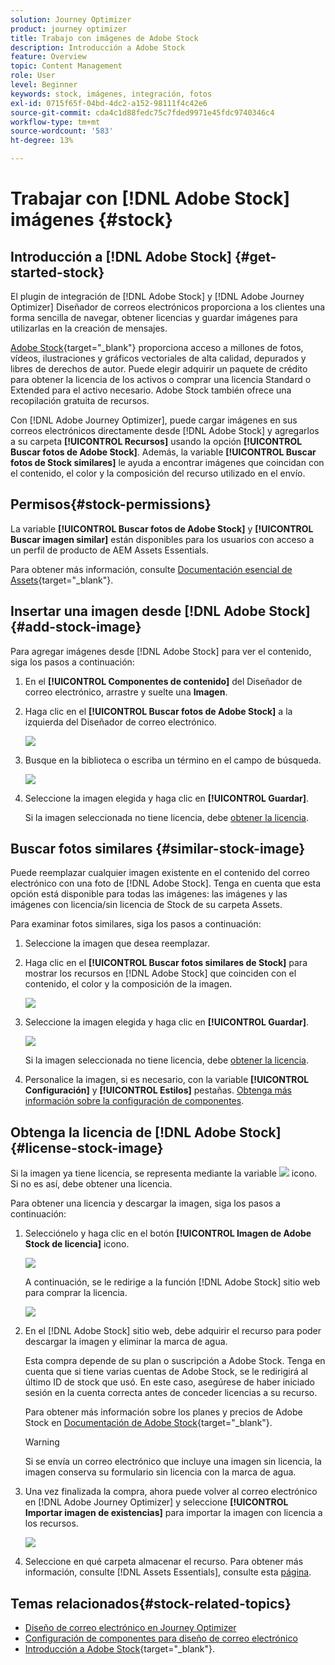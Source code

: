 ```yaml
---
solution: Journey Optimizer
product: journey optimizer
title: Trabajo con imágenes de Adobe Stock
description: Introducción a Adobe Stock
feature: Overview
topic: Content Management
role: User
level: Beginner
keywords: stock, imágenes, integración, fotos
exl-id: 0715f65f-04bd-4dc2-a152-98111f4c42e6
source-git-commit: cda4c1d88fedc75c7fded9971e45fdc9740346c4
workflow-type: tm+mt
source-wordcount: '583'
ht-degree: 13%

---
```


# Trabajar con [!DNL Adobe Stock] imágenes {#stock}

## Introducción a [!DNL Adobe Stock] {#get-started-stock}

El plugin de integración de [!DNL Adobe Stock] y [!DNL Adobe Journey Optimizer] Diseñador de correos electrónicos proporciona a los clientes una forma sencilla de navegar, obtener licencias y guardar imágenes para utilizarlas en la creación de mensajes.

[Adobe Stock](https://helpx.adobe.com/stock/get-started.html){target="_blank"} proporciona acceso a millones de fotos, vídeos, ilustraciones y gráficos vectoriales de alta calidad, depurados y libres de derechos de autor. Puede elegir adquirir un paquete de crédito para obtener la licencia de los activos o comprar una licencia Standard o Extended para el activo necesario. Adobe Stock también ofrece una recopilación gratuita de recursos.

Con [!DNL Adobe Journey Optimizer], puede cargar imágenes en sus correos electrónicos directamente desde [!DNL Adobe Stock] y agregarlos a su carpeta **[!UICONTROL Recursos]** usando la opción **[!UICONTROL Buscar fotos de Adobe Stock]**. Además, la variable **[!UICONTROL Buscar fotos de Stock similares]** le ayuda a encontrar imágenes que coincidan con el contenido, el color y la composición del recurso utilizado en el envío.

## Permisos{#stock-permissions}

La variable **[!UICONTROL Buscar fotos de Adobe Stock]** y **[!UICONTROL Buscar imagen similar]** están disponibles para los usuarios con acceso a un perfil de producto de AEM Assets Essentials.

Para obtener más información, consulte [Documentación esencial de Assets](https://experienceleague.adobe.com/docs/experience-manager-assets-essentials/help/get-started-admins/deploy-administer.html#add-users-to-essentials){target="_blank"}.

## Insertar una imagen desde [!DNL Adobe Stock] {#add-stock-image}

Para agregar imágenes desde [!DNL Adobe Stock] para ver el contenido, siga los pasos a continuación:

1. En el **[!UICONTROL Componentes de contenido]** del Diseñador de correo electrónico, arrastre y suelte una **Imagen**.

1. Haga clic en el **[!UICONTROL Buscar fotos de Adobe Stock]** a la izquierda del Diseñador de correo electrónico.

   ![](assets/stock-find-photos.png)

1. Busque en la biblioteca o escriba un término en el campo de búsqueda.

   ![](assets/stock-select-from-lib.png)

1. Seleccione la imagen elegida y haga clic en **[!UICONTROL Guardar]**.

   Si la imagen seleccionada no tiene licencia, debe [obtener la licencia](#license-stock-image).

## Buscar fotos similares {#similar-stock-image}

Puede reemplazar cualquier imagen existente en el contenido del correo electrónico con una foto de [!DNL Adobe Stock]. Tenga en cuenta que esta opción está disponible para todas las imágenes: las imágenes y las imágenes con licencia/sin licencia de Stock de su carpeta Assets.

Para examinar fotos similares, siga los pasos a continuación:

1. Seleccione la imagen que desea reemplazar.
1. Haga clic en el **[!UICONTROL Buscar fotos similares de Stock]** para mostrar los recursos en [!DNL Adobe Stock] que coinciden con el contenido, el color y la composición de la imagen.

   ![](assets/stock-similar.png)

1. Seleccione la imagen elegida y haga clic en **[!UICONTROL Guardar]**.

   ![](assets/stock-similar-results.png)

   Si la imagen seleccionada no tiene licencia, debe [obtener la licencia](#license-stock-image).

1. Personalice la imagen, si es necesario, con la variable **[!UICONTROL Configuración]** y **[!UICONTROL Estilos]** pestañas. [Obtenga más información sobre la configuración de componentes](content-components.md).

## Obtenga la licencia de [!DNL Adobe Stock] {#license-stock-image}

Si la imagen ya tiene licencia, se representa mediante la variable ![](assets/stock_10.png) icono. Si no es así, debe obtener una licencia.

Para obtener una licencia y descargar la imagen, siga los pasos a continuación:

1. Selecciónelo y haga clic en el botón **[!UICONTROL Imagen de Adobe Stock de licencia]** icono.

   ![](assets/stock-license-icon.png)

   A continuación, se le redirige a la función [!DNL Adobe Stock] sitio web para comprar la licencia.

   ![](assets/stock-license-photo.png)

1. En el [!DNL Adobe Stock] sitio web, debe adquirir el recurso para poder descargar la imagen y eliminar la marca de agua.

   Esta compra depende de su plan o suscripción a Adobe Stock. Tenga en cuenta que si tiene varias cuentas de Adobe Stock, se le redirigirá al último ID de stock que usó. En este caso, asegúrese de haber iniciado sesión en la cuenta correcta antes de conceder licencias a su recurso.

   Para obtener más información sobre los planes y precios de Adobe Stock en [Documentación de Adobe Stock](https://stock.adobe.com/plans){target="_blank"}.

   >[!WARNING]
   > Si se envía un correo electrónico que incluye una imagen sin licencia, la imagen conserva su formulario sin licencia con la marca de agua.

1. Una vez finalizada la compra, ahora puede volver al correo electrónico en [!DNL Adobe Journey Optimizer] y seleccione **[!UICONTROL Importar imagen de existencias]** para importar la imagen con licencia a los recursos.

   ![](assets/stock_6.png)

1. Seleccione en qué carpeta almacenar el recurso. Para obtener más información, consulte [!DNL Assets Essentials], consulte esta [página](assets-essentials.md#get-started-assets-essentials).

## Temas relacionados{#stock-related-topics}

* [Diseño de correo electrónico en Journey Optimizer](get-started-email-design.md)
* [Configuración de componentes para diseño de correo electrónico](content-components.md)
* [Introducción a Adobe Stock](https://helpx.adobe.com/stock/get-started.html){target="_blank"}.

